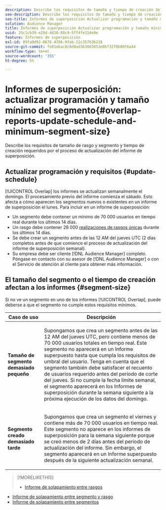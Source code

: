 ```yaml
---
description: Describe los requisitos de tamaño y tiempo de creación del segmento requeridos por el proceso de actualización del informe de superposición.
seo-description: Describe los requisitos de tamaño y tiempo de creación del segmento requeridos por el proceso de actualización del informe de superposición.
seo-title: Informes de superposición Actualizar programación y tamaño mínimo del segmento
solution: Audience Manager
title: Informes de superposición Actualizar programación y tamaño mínimo del segmento
uuid: 35c1cb39-e28d-4d20-88c9-5ff4fe154e9e
feature: Informes de superposición
exl-id: 89fa9d92-8676-4706-9fab-22c35763b218
source-git-commit: fe01ebac8c0d0ad3630d3853e0bf32f0b00f6a44
workflow-type: tm+mt
source-wordcount: '355'
ht-degree: 5%

---
```


# Informes de superposición: actualizar programación y tamaño mínimo del segmento{#overlap-reports-update-schedule-and-minimum-segment-size}

Describe los requisitos de tamaño de rasgo y segmento y tiempo de creación requeridos por el proceso de actualización del informe de superposición.

## Actualizar programación y requisitos {#update-schedule}

[!UICONTROL Overlap] los informes se actualizan semanalmente el domingo. El procesamiento previo del informe comienza el sábado. Esto afecta a cómo aparecen los segmentos nuevos o existentes en un informe de superposición el lunes. Para incluir en un informe de superposición:

* Un segmento debe contener un mínimo de 70 000 usuarios en tiempo real durante los últimos 14 días.
* Un rasgo debe contener 28 000 [realizaciones de rasgos únicas](/help/using/features/traits/trait-and-segment-qualification-reference.md) durante los últimos 14 días.
* Se debe crear un segmento antes de las 12 AM del jueves UTC (2 días completos antes de que comience el proceso de actualización del informe de superposición semanal).
* Su empresa debe ser cliente [!DNL Audience Manager] completo. Póngase en contacto con su asesor de [!DNL Audience Manager] o con el Servicio de atención al cliente para obtener más información.

## El tamaño del segmento o el tiempo de creación afectan a los informes {#segment-size}

Si no ve un segmento en uno de los informes [!UICONTROL Overlap], puede deberse a que el segmento no cumple estos requisitos mínimos.

<table id="table_BE2937C1FA314BBDBD1D026321D6E6B1"> 
 <thead> 
  <tr> 
   <th colname="col1" class="entry"> Caso de uso </th> 
   <th colname="col2" class="entry"> Descripción </th> 
  </tr> 
 </thead>
 <tbody> 
  <tr> 
   <td colname="col1"> <p> <b>Tamaño de segmento demasiado pequeño</b> </p> </td> 
   <td colname="col2"> <p>Supongamos que crea un segmento antes de las 12 AM del jueves UTC, pero contiene menos de 70 000 usuarios totales en tiempo real. Este segmento no aparecerá en un <span class="wintitle"> Informe superpuesto</span> hasta que cumpla los requisitos de umbral del usuario. Tenga en cuenta que el segmento también debe satisfacer el recuento de usuarios requerido antes del período de corte del jueves. Si no cumple la fecha límite semanal, el segmento aparecerá en los <span class="wintitle"> Informes de superposición</span> durante la semana siguiente a la próxima ejecución de los datos del domingo. </p> </td> 
  </tr> 
  <tr> 
   <td colname="col1"> <p> <b>Segmento creado demasiado tarde</b> </p> </td> 
   <td colname="col2"> <p>Supongamos que crea un segmento el viernes y contiene más de 70 000 usuarios en tiempo real. Este segmento no aparece en los <span class="wintitle"> informes de superposición</span> para la semana siguiente porque se creó menos de 2 días antes del período de actualización del informe. Sin embargo, el segmento aparecerá en un <span class="wintitle"> Informe superpuesto</span> después de la siguiente actualización semanal. </p> </td> 
  </tr> 
 </tbody> 
</table>

>[!MORELIKETHIS]
>
>* [Informe de solapamiento entre rasgos](../../reporting/dynamic-reports/trait-trait-overlap-report.md#trait-to-trait-overlap-report)
* [Informe de solapamiento entre segmento y rasgo](../../reporting/dynamic-reports/segment-trait-overlap-report.md)
* [Informe de solapamiento entre segmentos](../../reporting/dynamic-reports/segment-segment-overlap-report.md)

